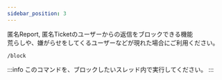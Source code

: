 ```yaml
---
sidebar_position: 3
---
```


匿名Report, 匿名Ticketのユーザーからの返信をブロックできる機能  
荒らしや、嫌がらせをしてくるユーザーなどが現れた場合にご利用ください。

```
/block
```
:::info
このコマンドを、ブロックしたいスレッド内で実行してください。
:::